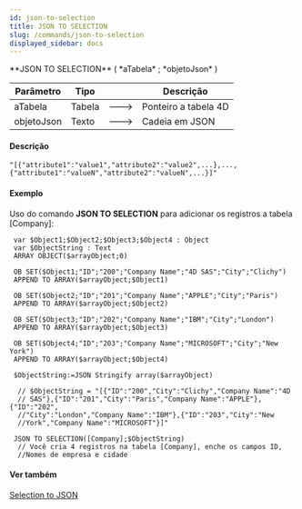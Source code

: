 ```yaml
---
id: json-to-selection
title: JSON TO SELECTION
slug: /commands/json-to-selection
displayed_sidebar: docs
---
```


<!--REF #_command_.JSON TO SELECTION.Syntax-->**JSON TO SELECTION** ( *aTabela* ; *objetoJson* )<!-- END REF-->
<!--REF #_command_.JSON TO SELECTION.Params-->
| Parâmetro | Tipo |  | Descrição |
| --- | --- | --- | --- |
| aTabela | Tabela | &#x1F852; | Ponteiro a tabela 4D |
| objetoJson | Texto | &#x1F852; | Cadeia em JSON |

<!-- END REF-->

#### Descrição 

```undefined
"[{"attribute1":"value1","attribute2":"value2",...},...,{"attribute1":"valueN","attribute2":"valueN",...}]"
```

#### Exemplo 

Uso do comando **JSON TO SELECTION** para adicionar os registros a tabela \[Company\]: 

```4d
 var $Object1;$Object2;$Object3;$Object4 : Object
 var $ObjectString : Text
 ARRAY OBJECT($arrayObject;0)
 
 OB SET($Object1;"ID";"200";"Company Name";"4D SAS";"City";"Clichy")
 APPEND TO ARRAY($arrayObject;$Object1)
 
 OB SET($Object2;"ID";"201";"Company Name";"APPLE";"City";"Paris")
 APPEND TO ARRAY($arrayObject;$Object2)
 
 OB SET($Object3;"ID";"202";"Company Name";"IBM";"City";"London")
 APPEND TO ARRAY($arrayObject;$Object3)
 
 OB SET($Object4;"ID";"203";"Company Name";"MICROSOFT";"City";"New York")
 APPEND TO ARRAY($arrayObject;$Object4)
 
 $ObjectString:=JSON Stringify array($arrayObject)
 
  // $ObjectString = "[{"ID":"200","City":"Clichy","Company Name":"4D
  // SAS"},{"ID":"201","City":"Paris","Company Name":"APPLE"},{"ID":"202",
  //"City":"London","Company Name":"IBM"},{"ID":"203","City":"New
  //York","Company Name":"MICROSOFT"}]"
 
 JSON TO SELECTION([Company];$ObjectString)
  // Você cria 4 registros na tabela [Company], enche os campos ID,
  //Nomes de empresa e cidade
```

#### Ver também 

[Selection to JSON](selection-to-json.md)  